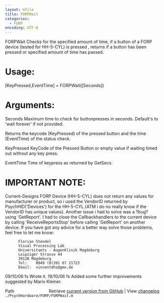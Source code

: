 ```yaml
---
layout: mfile
title: FORPWait
categories:
  - FORP
encoding: UTF-8
---
```


FORPWait     Checks for the specified amount of time, if a button of a FORP device
             (tested for HH-5-CYL) is pressed , returns if a button has been
             pressed or specified amount of time has passed.

# Usage:

   [KeyPressed,EventTime] = FORPWait([Seconds])

# Arguments:

   Seconds             Maximum time to check for buttonpresses in seconds.
                       Default's to 'wait forever' if not provided.



Returns the keycode (KeyPressed) of the pressed button and the
time (EventTime) of the status check.


   KeyPressed          KeyCode of the Pressed Button or empty value if
                       waiting timed out without any key press.


   EventTime           Time of keypress as returned by GetSecs.


# IMPORTANT NOTE:

   Current-Designs FORP Device (HH-5-CYL) does not return any values for
   manufacturer or product, so i used the VendorID returned by
   PsychHID('Devices') for the HH-5-CYL.(ATM i do no really know if the
   VendorID has unique values).
   Another issue i had to solve was a ?bug? using 'GetReport'. I had to
   close the Callbackhandlers to the current device by calling
   'ReceiveReportsStop' before calling 'GetReport' on another device.
   If you have got any advice for a better way solve those problems, feel
   free to let me know:

          Florian Stendel
          Visual Processing Lab
          Universitaets - Augenklinik Magdeburg
          Leipziger Strasse 44
          39120 Magdeburg
          Tel:    0049 (0)391 67 21723
          Email:  vincentdhs@gmx.de


   09/10/06   fs   Wrote it.
   19/10/06   fs   Added some further improvements suggested by Mario
                   Kleiner.


<div class="code_header" style="text-align:right;">
  <span style="float:left;">Path&nbsp;&nbsp;</span> <span class="counter">Retrieve <a href=
  "https://raw.github.com/Psychtoolbox-3/Psychtoolbox-3/beta/./PsychHardware/FORP/FORPWait.m">current version from GitHub</a> | View <a href=
  "https://github.com/Psychtoolbox-3/Psychtoolbox-3/commits/beta/./PsychHardware/FORP/FORPWait.m">changelog</a></span>
</div>
<div class="code">
  <code>./PsychHardware/FORP/FORPWait.m</code>
</div>
